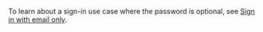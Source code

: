 To learn about a sign-in use case where the password is optional, see [Sign in with email only](/docs/guides/pwd-optional-sign-in-email/nodeexpress/main/).
